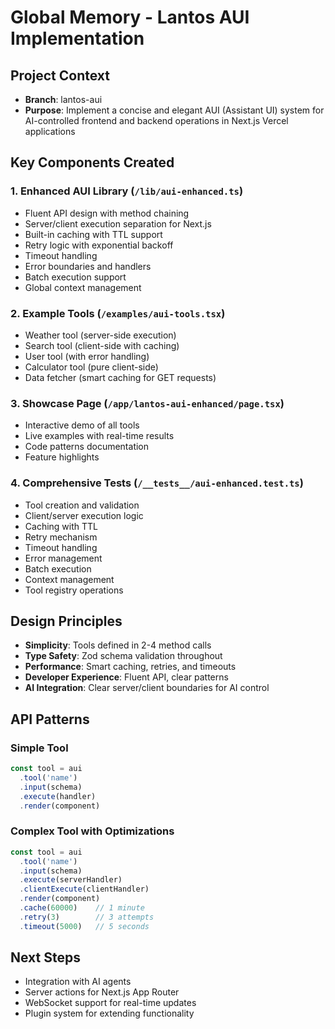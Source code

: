 # Global Memory - Lantos AUI Implementation

## Project Context
- **Branch**: lantos-aui
- **Purpose**: Implement a concise and elegant AUI (Assistant UI) system for AI-controlled frontend and backend operations in Next.js Vercel applications

## Key Components Created

### 1. Enhanced AUI Library (`/lib/aui-enhanced.ts`)
- Fluent API design with method chaining
- Server/client execution separation for Next.js
- Built-in caching with TTL support
- Retry logic with exponential backoff
- Timeout handling
- Error boundaries and handlers
- Batch execution support
- Global context management

### 2. Example Tools (`/examples/aui-tools.tsx`)
- Weather tool (server-side execution)
- Search tool (client-side with caching)
- User tool (with error handling)
- Calculator tool (pure client-side)
- Data fetcher (smart caching for GET requests)

### 3. Showcase Page (`/app/lantos-aui-enhanced/page.tsx`)
- Interactive demo of all tools
- Live examples with real-time results
- Code patterns documentation
- Feature highlights

### 4. Comprehensive Tests (`/__tests__/aui-enhanced.test.ts`)
- Tool creation and validation
- Client/server execution logic
- Caching with TTL
- Retry mechanism
- Timeout handling
- Error management
- Batch execution
- Context management
- Tool registry operations

## Design Principles
- **Simplicity**: Tools defined in 2-4 method calls
- **Type Safety**: Zod schema validation throughout
- **Performance**: Smart caching, retries, and timeouts
- **Developer Experience**: Fluent API, clear patterns
- **AI Integration**: Clear server/client boundaries for AI control

## API Patterns

### Simple Tool
```typescript
const tool = aui
  .tool('name')
  .input(schema)
  .execute(handler)
  .render(component)
```

### Complex Tool with Optimizations
```typescript
const tool = aui
  .tool('name')
  .input(schema)
  .execute(serverHandler)
  .clientExecute(clientHandler)
  .render(component)
  .cache(60000)    // 1 minute
  .retry(3)        // 3 attempts
  .timeout(5000)   // 5 seconds
```

## Next Steps
- Integration with AI agents
- Server actions for Next.js App Router
- WebSocket support for real-time updates
- Plugin system for extending functionality